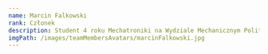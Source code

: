 ```yaml
---
name: Marcin Falkowski
rank: Członek
description: Student 4 roku Mechatroniki na Wydziale Mechanicznym Politechniki Białostockiej.
imgPath: /images/teamMembersAvatars/marcinFalkowski.jpg
---
```

